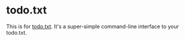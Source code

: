 # todo.txt

This is for [todo.txt](http://todotxt.com). It's a super-simple command-line
interface to your todo.txt.

